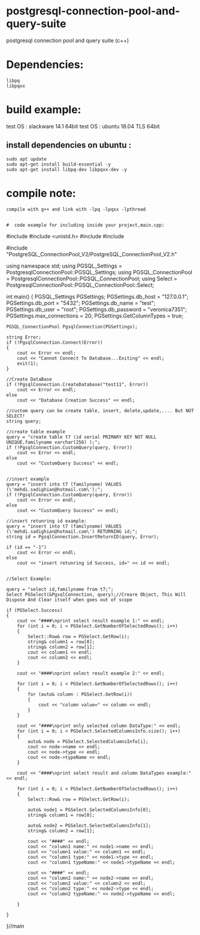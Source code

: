 # postgresql-connection-pool-and-query-suite
postgresql connection pool  and query suite (c++)

# Dependencies:
```
libpq 
libpqxx

```
# build  example:

test OS : slackware 14.1 64bit
test OS : ubuntu 18.04 TLS 64bit

## install dependencies on ubuntu :
```
sudo apt update 
sudo apt-get install build-essential -y
sudo apt-get install libpq-dev libpqxx-dev -y
```

# compile note:
```
compile with g++ and link with -lpq -lpqxx -lpthread


#  code example for including inside your project,main.cpp:
```

#include <cstdio>
#include <unistd.h>
#include <string>
#include <iostream>

#include "PostgreSQL_ConnectionPool_V2/PostgreSQL_ConnectionPool_V2.h"

using namespace std;
using PGSQL_Settings = PostgresqlConnectionPool::PGSQL_Settings;
using PGSQL_ConnectionPool = PostgresqlConnectionPool::PGSQL_ConnectionPool;
using Select = PostgresqlConnectionPool::PGSQL_ConnectionPool::Select;

int main()
{
	PGSQL_Settings PGSettings;
    PGSettings.db_host = "127.0.0.1";
    PGSettings.db_port = "5432";
    PGSettings.db_name = "test";
    PGSettings.db_user = "root";
    PGSettings.db_password = "veronica7351";
    PGSettings.max_connections = 20;
    PGSettings.GetColumnTypes = true;


    PGSQL_ConnectionPool PgsqlConnection(PGSettings);

    string Error;
    if (!PgsqlConnection.Connect(Error))
    {
        cout << Error << endl;
        cout << "Cannot Connect To Database...Exiting" << endl;
        exit(1);
    }

    //Create DataBase
    if (!PgsqlConnection.CreateDatabase("test11", Error))
        cout << Error << endl;
    else
        cout << "Database Creation Success" << endl;

    //custom query can be create table, insert, delete,update,.... But NOT SELECT!
    string query;

    //create table example
    query = "create table t7 (id serial PRIMARY KEY NOT NULL UNIQUE,familyname varchar(256) );";
    if (!PgsqlConnection.CustomQuery(query, Error))
        cout << Error << endl;
    else
        cout << "CustomQuery Success" << endl;


    //insert example
    query = "insert into t7 (familyname) VALUES (\'mehdi.sadighian@hotmail.com\');";
    if (!PgsqlConnection.CustomQuery(query, Error))
        cout << Error << endl;
    else
        cout << "CustomQuery Success" << endl;

    //insert retunring id example:
    query = "insert into t7 (familyname) VALUES (\'mehdi.sadighian@hotmail.com\') RETURNING id;";
    string id = PgsqlConnection.InsertReturnID(query, Error);

    if (id == "-1")
        cout << Error << endl;
    else
        cout << "insert retunring id Success, id=" << id << endl;


    //Select Example:

    query = "select id,familyname from t7;";
    Select PGSelect(&PgsqlConnection, query);//Creare Object, This Will Dispose And Clear itself when goes out of scope

    if (PGSelect.Success)
    {
        cout << "####\nprint select result example 1:" << endl;
        for (int i = 0; i < PGSelect.GetNumberOfSelectedRows(); i++)
        {
            Select::Row& row = PGSelect.GetRow(i);
            string& column1 = row[0];
            string& column2 = row[1];
            cout << column1 << endl;
            cout << column2 << endl;
        }

        cout << "####\nprint select result example 2:" << endl;

        for (int i = 0; i < PGSelect.GetNumberOfSelectedRows(); i++)
        {
            for (auto& column : PGSelect.GetRow(i))
            {
                cout << "column value=" << column << endl;
            }
        }

        cout << "####\nprint only selected column DataType:" << endl;
        for (int i = 0; i < PGSelect.SelectedColumnsInfo.size(); i++)
        {
            auto& node = PGSelect.SelectedColumnsInfo[i];
            cout << node->name << endl;
            cout << node->type << endl;
            cout << node->typeName << endl;
        }

        cout << "####\nprint select result and column DataTypes example:" << endl;

        for (int i = 0; i < PGSelect.GetNumberOfSelectedRows(); i++)
        {
            Select::Row& row = PGSelect.GetRow(i);

            auto& node1 = PGSelect.SelectedColumnsInfo[0];
            string& column1 = row[0];

            auto& node2 = PGSelect.SelectedColumnsInfo[1];
            string& column2 = row[1];

            cout << "####" << endl;
            cout << "column1 name:" << node1->name << endl;
            cout << "column1 value:" << column1 << endl;
            cout << "column1 type:" << node1->type << endl;
            cout << "column1 typeName:" << node1->typeName << endl;

            cout << "####" << endl;
            cout << "column2 name:" << node2->name << endl;
            cout << "column2 value:" << column2 << endl;
            cout << "column2 type:" << node2->type << endl;
            cout << "column2 typeName:" << node2->typeName << endl;

        }
       
    }

}//main
```
